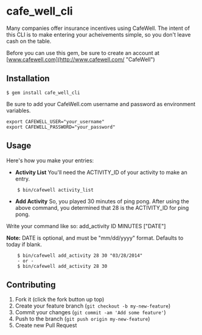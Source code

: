 # cafe_well_cli

Many companies offer insurance incentives using CafeWell.  The intent of this
CLI is to make entering your acheivements simple, so you don't leave cash
on the table.

Before you can use this gem, be sure to create an account at [www.cafewell.com](http://www.cafewell.com/ "CafeWell")

## Installation

    $ gem install cafe_well_cli

Be sure to add your CafeWell.com username and password as environment variables.
``` .bashrc
export CAFEWELL_USER="your_username"
export CAFEWELL_PASSWORD="your_password"
```

## Usage

Here's how you make your entries:

* **Activity List** You'll need the ACTIVITY_ID of your activity to make an entry.
``` console
    $ bin/cafewell activity_list
```
* **Add Activity** So, you played 30 minutes of ping pong.  After using the above command, you determined that 28 is the ACTIVITY_ID for ping pong.

Write your command like so: add_activity ID MINUTES ["DATE"]

**Note:** DATE is optional, and must be "mm/dd/yyyy" format.  Defaults to today if blank.
``` console
    $ bin/cafewell add_activity 28 30 "03/28/2014"
    - or -
    $ bin/cafewell add_activity 28 30
```


## Contributing

1. Fork it (click the fork button up top)
2. Create your feature branch (`git checkout -b my-new-feature`)
3. Commit your changes (`git commit -am 'Add some feature'`)
4. Push to the branch (`git push origin my-new-feature`)
5. Create new Pull Request
